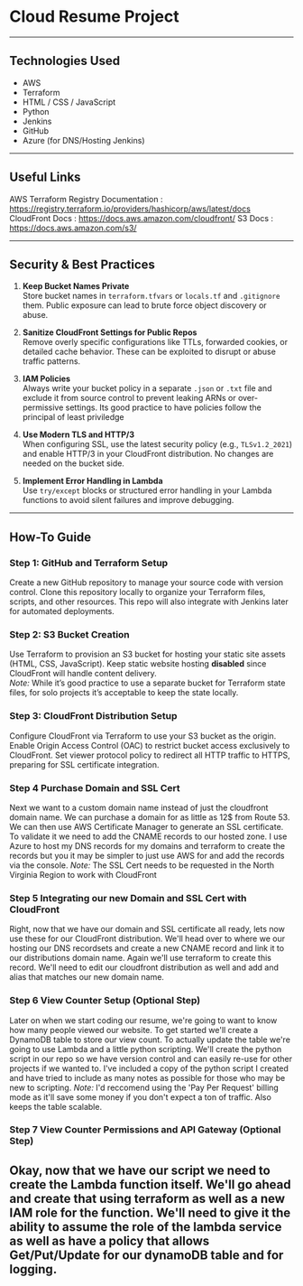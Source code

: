 # Cloud Resume Project

---

## Technologies Used  
- AWS  
- Terraform  
- HTML / CSS / JavaScript  
- Python  
- Jenkins  
- GitHub
- Azure (for DNS/Hosting Jenkins)

---

## Useful Links
AWS Terraform Registry Documentation : https://registry.terraform.io/providers/hashicorp/aws/latest/docs
CloudFront Docs : https://docs.aws.amazon.com/cloudfront/
S3 Docs : https://docs.aws.amazon.com/s3/

---

## Security & Best Practices

1. **Keep Bucket Names Private**  
   Store bucket names in `terraform.tfvars` or `locals.tf` and `.gitignore` them. Public exposure can lead to brute force object discovery or abuse.

2. **Sanitize CloudFront Settings for Public Repos**  
   Remove overly specific configurations like TTLs, forwarded cookies, or detailed cache behavior. These can be exploited to disrupt or abuse traffic patterns.

3. **IAM Policies**  
   Always write your bucket policy in a separate `.json` or `.txt` file and exclude it from source control to prevent leaking ARNs or over-permissive settings.
   Its good practice to have policies follow the principal of least priviledge

4. **Use Modern TLS and HTTP/3**  
   When configuring SSL, use the latest security policy (e.g., `TLSv1.2_2021`) and enable HTTP/3 in your CloudFront distribution. No changes are needed on the bucket side.

5. **Implement Error Handling in Lambda**  
   Use `try/except` blocks or structured error handling in your Lambda functions to avoid silent failures and improve debugging.

---

## How-To Guide

### Step 1: GitHub and Terraform Setup  
Create a new GitHub repository to manage your source code with version control. Clone this repository locally to organize your Terraform files, scripts, and other resources. This repo will also integrate with Jenkins later for automated deployments.

### Step 2: S3 Bucket Creation  
Use Terraform to provision an S3 bucket for hosting your static site assets (HTML, CSS, JavaScript). Keep static website hosting **disabled** since CloudFront will handle content delivery.  
*Note:* While it’s good practice to use a separate bucket for Terraform state files, for solo projects it’s acceptable to keep the state locally.

### Step 3: CloudFront Distribution Setup  
Configure CloudFront via Terraform to use your S3 bucket as the origin. Enable Origin Access Control (OAC) to restrict bucket access exclusively to CloudFront. Set viewer protocol policy to redirect all HTTP traffic to HTTPS, preparing for SSL certificate integration.

### Step 4 Purchase Domain and SSL Cert
Next we want to a custom domain name instead of just the cloudfront domain name. We can purchase a domain for as little as 12$ from Route 53. We can then use AWS Certificate Manager to generate an SSL certificate. To validate it we need to add the CNAME records to our hosted zone. I use Azure to host my DNS records for my domains and terraform to create the records but you it may be simpler to just use AWS for and add the records via the console.
*Note:* The SSL Cert needs to be requested in the North Virginia Region to work with CloudFront

### Step 5 Integrating our new Domain and SSL Cert with CloudFront
Right, now that we have our domain and SSL certificate all ready, lets now use these for our CloudFront distribution. We'll head over to where we our hosting our DNS recordsets and create a new CNAME record and link it to our distributions domain name. Again we'll use terraform to create this record. We'll need to edit our cloudfront distribution as well and add and alias that matches our new domain name.

### Step 6 View Counter Setup (Optional Step)
Later on when we start coding our resume, we're going to want to know how many people viewed our website. To get started we'll create a DynamoDB table to store our view count.
To actually update the table we're going to use Lambda and a little python scripting. We'll create the python script in our repo so we have version control and can easily re-use for other projects if we wanted to. I've included a copy of the python script I created and have tried to include as many notes as possible for those who may be new to scripting.
*Note:* I'd reccomend using the 'Pay Per Request' billing mode as it'll save some money if you don't expect a ton of traffic. Also keeps the table scalable.

### Step 7 View Counter Permissions and API Gateway (Optional Step)
Okay, now that we have our script we need to create the Lambda function itself. We'll go ahead and create that using terraform as well as a new IAM role for the function. We'll need to give it the ability to assume the role of the lambda service as well as have a policy that allows Get/Put/Update for our dynamoDB table and for logging.
---


